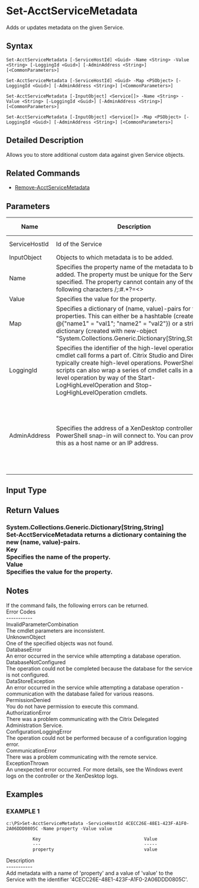 ﻿# Set-AcctServiceMetadata

   Adds or updates metadata on the given Service.

## Syntax
```
Set-AcctServiceMetadata [-ServiceHostId] <Guid> -Name <String> -Value <String> [-LoggingId <Guid>] [-AdminAddress <String>] [<CommonParameters>]

Set-AcctServiceMetadata [-ServiceHostId] <Guid> -Map <PSObject> [-LoggingId <Guid>] [-AdminAddress <String>] [<CommonParameters>]

Set-AcctServiceMetadata [-InputObject] <Service[]> -Name <String> -Value <String> [-LoggingId <Guid>] [-AdminAddress <String>] [<CommonParameters>]

Set-AcctServiceMetadata [-InputObject] <Service[]> -Map <PSObject> [-LoggingId <Guid>] [-AdminAddress <String>] [<CommonParameters>]
```

## Detailed Description
   Allows you to store additional custom data against given Service objects.

## Related Commands
  * [Remove-AcctServiceMetadata](Remove-AcctServiceMetadata.html)
## Parameters

| Name   | Description | Required? | Pipeline Input | Default Value |
| --- | --- | --- | --- | --- |
| ServiceHostId | Id of the Service | true | true (ByValue, ByPropertyName) |  |
| InputObject | Objects to which metadata is to be added. | true | true (ByValue) |  |
| Name | Specifies the property name of the metadata to be added. The property must be unique for the Service specified. The property cannot contain any of the following characters \/;:#.*?=<>|[]()"' | true | false |  |
| Value | Specifies the value for the property. | true | false |  |
| Map | Specifies a dictionary of (name, value)-pairs for the properties. This can either be a hashtable (created with @{"name1" = "val1"; "name2" = "val2"}) or a string dictionary (created with new-object "System.Collections.Generic.Dictionary[String,String]"). | true | true (ByValue) |  |
| LoggingId | Specifies the identifier of the high-level operation this cmdlet call forms a part of. Citrix Studio and Director typically create high-level operations. PowerShell scripts can also wrap a series of cmdlet calls in a high-level operation by way of the Start-LogHighLevelOperation and Stop-LogHighLevelOperation cmdlets. | false | false |  |
| AdminAddress | Specifies the address of a XenDesktop controller the PowerShell snap-in will connect to. You can provide this as a host name or an IP address. | false | false | Localhost. Once a value is provided by any cmdlet, this value becomes the default. |

## Input Type
### 
   
## Return Values
### System.Collections.Generic.Dictionary[String,String]<br>   Set-AcctServiceMetadata returns a dictionary containing the new (name, value)-pairs.<br>    Key <string><br>        Specifies the name of the property.<br>    Value <string><br>        Specifies the value for the property.
   ## Notes
   If the command fails, the following errors can be returned.<br>    Error Codes<br>    -----------<br>    InvalidParameterCombination<br>        The cmdlet parameters are inconsistent.<br>    UnknownObject<br>        One of the specified objects was not found.<br>    DatabaseError<br>        An error occurred in the service while attempting a database operation.<br>    DatabaseNotConfigured<br>        The operation could not be completed because the database for the service is not configured.<br>    DataStoreException<br>        An error occurred in the service while attempting a database operation - communication with the database failed for various reasons.<br>    PermissionDenied<br>        You do not have permission to execute this command.<br>    AuthorizationError<br>        There was a problem communicating with the Citrix Delegated Administration Service.<br>    ConfigurationLoggingError<br>        The operation could not be performed because of a configuration logging error.<br>    CommunicationError<br>        There was a problem communicating with the remote service.<br>    ExceptionThrown<br>        An unexpected error occurred.  For more details, see the Windows event logs on the controller or the XenDesktop logs.
## Examples

### EXAMPLE 1
```
c:\PS>Set-AcctServiceMetadata -ServiceHostId 4CECC26E-48E1-423F-A1F0-2A06DDD0805C -Name property -Value value

          Key                                       Value
          ---                                       -----
          property                                  value
```
   Description<br>-----------<br>Add metadata with a name of 'property' and a value of 'value' to the Service with the identifier '4CECC26E-48E1-423F-A1F0-2A06DDD0805C'.

